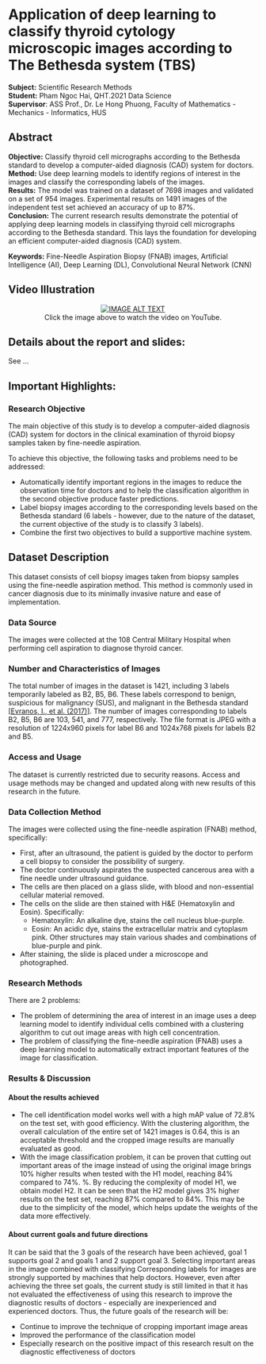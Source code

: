 # Application of deep learning to classify thyroid cytology microscopic images according to The Bethesda system (TBS)
**Subject:**  Scientific Research Methods  
**Student:** Pham Ngoc Hai, QHT.2021 Data Science  
**Supervisor**: ASS Prof., Dr. Le Hong Phuong, Faculty of Mathematics - Mechanics - Informatics, HUS  

## Abstract
**Objective:** Classify thyroid cell micrographs according to the Bethesda standard to develop a computer-aided diagnosis (CAD) system for doctors.  
**Method:** Use deep learning models to identify regions of interest in the images and classify the corresponding labels of the images.  
**Results:** The model was trained on a dataset of 7698 images and validated on a set of 954 images. Experimental results on 1491 images of the independent test set achieved an accuracy of up to 87%.  
**Conclusion:** The current research results demonstrate the potential of applying deep learning models in classifying thyroid cell micrographs according to the Bethesda standard. This lays the foundation for developing an efficient computer-aided diagnosis (CAD) system.

**Keywords:** Fine-Needle Aspiration Biopsy (FNAB) images, Artificial Intelligence (AI), Deep Learning (DL), Convolutional Neural Network (CNN)


## Video Illustration

<div align="center">
  <a href="https://www.youtube.com/watch?v=oCqzEb31S3o"><img src="https://img.youtube.com/vi/oCqzEb31S3o/0.jpg" alt="IMAGE ALT TEXT"></a>
</div>
<div align="center">
  Click the image above to watch the video on YouTube.
</div>

## Details about the report and slides:
See ...

## Important Highlights:

### Research Objective
The main objective of this study is to develop a computer-aided diagnosis (CAD) system for doctors in the clinical examination of thyroid biopsy samples taken by fine-needle aspiration.

To achieve this objective, the following tasks and problems need to be addressed:
- Automatically identify important regions in the images to reduce the observation time for doctors and to help the classification algorithm in the second objective produce faster predictions.
- Label biopsy images according to the corresponding levels based on the Bethesda standard (6 labels - however, due to the nature of the dataset, the current objective of the study is to classify 3 labels).
- Combine the first two objectives to build a supportive machine system.

## Dataset Description
This dataset consists of cell biopsy images taken from biopsy samples using the fine-needle aspiration method. This method is commonly used in cancer diagnosis due to its minimally invasive nature and ease of implementation.

### Data Source
The images were collected at the 108 Central Military Hospital when performing cell aspiration to diagnose thyroid cancer.

### Number and Characteristics of Images
The total number of images in the dataset is 1421, including 3 labels temporarily labeled as B2, B5, B6. These labels correspond to benign, suspicious for malignancy (SUS), and malignant in the Bethesda standard [[Evranos, I., et al. (2017)](https://doi.org/10.1111/cyt.12384)]. The number of images corresponding to labels B2, B5, B6 are 103, 541, and 777, respectively. The file format is JPEG with a resolution of 1224x960 pixels for label B6 and 1024x768 pixels for labels B2 and B5.

### Access and Usage
The dataset is currently restricted due to security reasons. Access and usage methods may be changed and updated along with new results of this research in the future.

### Data Collection Method
The images were collected using the fine-needle aspiration (FNAB) method, specifically:
- First, after an ultrasound, the patient is guided by the doctor to perform a cell biopsy to consider the possibility of surgery.
- The doctor continuously aspirates the suspected cancerous area with a fine needle under ultrasound guidance.
- The cells are then placed on a glass slide, with blood and non-essential cellular material removed.
- The cells on the slide are then stained with H&E (Hematoxylin and Eosin). Specifically:
  - Hematoxylin: An alkaline dye, stains the cell nucleus blue-purple.
  - Eosin: An acidic dye, stains the extracellular matrix and cytoplasm pink. Other structures may stain various shades and combinations of blue-purple and pink.
- After staining, the slide is placed under a microscope and photographed.

### Research Methods
There are 2 problems:
- The problem of determining the area of ​​interest in an image uses a deep learning model to identify individual cells combined with a clustering algorithm to cut out image areas with high cell concentration.
- The problem of classifying the fine-needle aspiration (FNAB) uses a deep learning model to automatically extract important features of the image for classification.

### Results & Discussion
#### About the results achieved
- The cell identification model works well with a high mAP value of 72.8% on the test set, with good efficiency. With the clustering algorithm, the overall calculation of the entire set of 1421 images is 0.64, this is an acceptable threshold and the cropped image results are manually evaluated as good.
- With the image classification problem, it can be proven that cutting out important areas of the image instead of using the original image brings 10% higher results when tested with the H1 model, reaching 84% compared to 74%. %. By reducing the complexity of model H1, we obtain model H2. It can be seen that the H2 model gives 3% higher results on the test set, reaching 87% compared to 84%. This may be due to the simplicity of the model, which helps update the weights of the data more effectively.

#### About current goals and future directions
It can be said that the 3 goals of the research have been achieved, goal 1 supports goal 2 and goals 1 and 2 support goal 3. Selecting important areas in the image combined with classifying Corresponding labels for images are strongly supported by machines that help doctors.
However, even after achieving the three set goals, the current study is still limited in that it has not evaluated the effectiveness of using this research to improve the diagnostic results of doctors - especially are inexperienced and experienced doctors.
Thus, the future goals of the research will be:
- Continue to improve the technique of cropping important image areas
- Improved the performance of the classification model 
- Especially research on the positive impact of this research result on the diagnostic effectiveness of doctors
